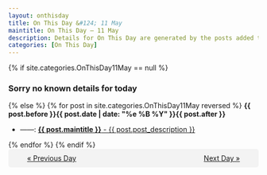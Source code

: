 ```yaml
---
layout: onthisday
title: On This Day &#124; 11 May
maintitle: On This Day — 11 May
description: Details for On This Day are generated by the posts added to the website so the content is subject to changes/updates over time.
categories: [On This Day]
---
```


{% if site.categories.OnThisDay11May == null %}
<h3>Sorry no known details for today</h3>
{% else %}
{% for post in site.categories.OnThisDay11May reversed %}
<strong>{{ post.before }}{{ post.date | date: "%e %B %Y" }}{{ post.after }}</strong>
<ul>
<li> ——: <a class="{{ post.class }}" href="{{ post.url }}"><strong>{{ post.maintitle }}</strong> - {{ post.post_description }}</a></li>
</ul>
{% endfor %}
{% endif %}
<br />
<div style="background-color: #f3f3f3; padding: 10px; border-radius: 5px; text-align: center; display: flex; justify-content: space-evenly;">
<a href="/onthisday/05/05-10">« Previous Day</a>
<span style="visibility:hidden;">[ Visit Leap Year February 29 ]</span>
<a href="/onthisday/05/05-12">Next Day »</a>
</div>

